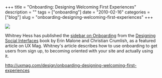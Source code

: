 +++
title = "Onboarding: Designing Welcoming First Experiences"
description = ""
tags = ["onboarding"]
date = "2010-02-16"
categories = ["blog"]
slug = "onboarding-designing-welcoming-first-experiences"
+++



  <div class="notebook-screenshot"><a href="http://uxmag.com/design/onboarding-designing-welcoming-first-experiences"><img src="http://media.konigi.com/bluga/wt4b7b0b70e3350_large.jpg"/></a></div><p>Whitney Hess has published the <a href="http://uxmag.com/design/onboarding-designing-welcoming-first-experiences">sidebar on Onboarding</a> from the <a href="http://www.designingsocialinterfaces.com/">Designing Social Interfaces</a> book by Erin Malone and Christian Crumlish, as a featured article on UX Mag. Whitney's article describes how to use onboarding to get users from sign up, to becoming oriented with your site and actually using it.</p>

    
  <a href="http://uxmag.com/design/onboarding-designing-welcoming-first-experiences">http://uxmag.com/design/onboarding-designing-welcoming-first-experiences</a>
